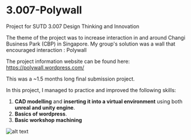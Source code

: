 # 3.007-Polywall

Project for SUTD 3.007 Design Thinking and Innovation 

The theme of the project was to increase interaction in and around Changi Business Park (CBP) in Singapore.
My group's solution was a wall that encouraged interaction : Polywall

The project information website can be found here: https://polywall.wordpress.com/

This was a ~1.5 months long final submission project.

In this project, I managed to practice and improved the following skills:
1. **CAD modelling** and **inserting it into a virtual environment** using both **unreal and unity engine**.
2. **Basics of wordpress**.
3. **Basic workshop machining**

![alt text](https://i.imgur.com/7gGijgn.jpg)
